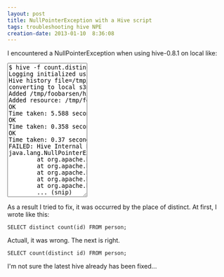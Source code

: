 ```yaml
---
layout: post
title: NullPointerException with a Hive script
tags: troubleshooting hive NPE
creation-date: 2013-01-10  8:36:08
---
```

I encountered a NullPointerException when using hive-0.8.1 on local like:

<textarea class='terminal' wrap='off' rows='20' readonly='true'>
$ hive -f count.distinct.person.q
Logging initialized using configuration in jar:file:/home/foobarsen/usr/hive-0.8.1/lib/hive-common-0.8.1.jar!/hive-log4j.properties
Hive history file=/tmp/foobarsen/hive_job_log_foobarsen_201301091402_904175264.txt
converting to local s3n://example.com/lib/hive/hive-serde-json.jar
Added /tmp/foobarsen/hive_resources/hive-serde-json.jar to class path
Added resource: /tmp/foobarsen/hive_resources/hive-serde-json.jar
OK
Time taken: 5.588 seconds
OK
Time taken: 0.358 seconds
OK
Time taken: 0.37 seconds
FAILED: Hive Internal Error: java.lang.NullPointerException(null)
java.lang.NullPointerException
        at org.apache.hadoop.hive.ql.plan.ExprNodeGenericFuncDesc.newInstance(ExprNodeGenericFuncDesc.java:214)
        at org.apache.hadoop.hive.ql.parse.TypeCheckProcFactory$DefaultExprProcessor.getXpathOrFuncExprNodeDesc(TypeCheckProcFactory.java:684)
        at org.apache.hadoop.hive.ql.parse.TypeCheckProcFactory$DefaultExprProcessor.process(TypeCheckProcFactory.java:805)
        at org.apache.hadoop.hive.ql.lib.DefaultRuleDispatcher.dispatch(DefaultRuleDispatcher.java:89)
        at org.apache.hadoop.hive.ql.lib.DefaultGraphWalker.dispatch(DefaultGraphWalker.java:88)
        ... (snip)
</textarea>


As a result I tried to fix, it was occurred by the place of distinct.
At first, I wrote like this:

    SELECT distinct count(id) FROM person;

Actuall, it was wrong. The next is right.

    SELECT count(distinct id) FROM person;


I'm not sure the latest hive already has been fixed...
